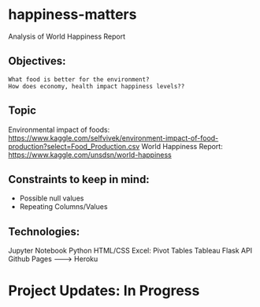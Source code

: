 # happiness-matters
Analysis of World Happiness Report

## Objectives:
	What food is better for the environment?
	How does economy, health impact happiness levels??

## Topic
Environmental impact of foods:
https://www.kaggle.com/selfvivek/environment-impact-of-food-production?select=Food_Production.csv
World Happiness Report:
https://www.kaggle.com/unsdsn/world-happiness


## Constraints to keep in mind:

* Possible null values
* Repeating Columns/Values

## Technologies:
Jupyter Notebook
Python
HTML/CSS
Excel: Pivot Tables
Tableau
Flask API
Github Pages ---> Heroku

# Project Updates: In Progress


